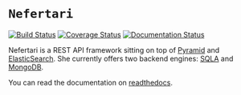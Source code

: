 # `Nefertari`
[![Build Status](https://travis-ci.org/brandicted/nefertari.svg?branch=master)](https://travis-ci.org/brandicted/nefertari)
[![Coverage Status](https://coveralls.io/repos/brandicted/nefertari/badge.svg)](https://coveralls.io/r/brandicted/nefertari)
[![Documentation Status](https://readthedocs.org/projects/nefertari/badge/?version=master)](https://readthedocs.org/projects/nefertari/?badge=master)

Nefertari is a REST API framework sitting on top of [Pyramid](https://github.com/Pylons/pyramid) and [ElasticSearch](https://www.elastic.co/downloads/elasticsearch). She currently offers two backend engines: [SQLA](https://github.com/brandicted/nefertari-sqla) and [MongoDB](https://github.com/brandicted/nefertari-mongodb).

You can read the documentation on [readthedocs](https://nefertari.readthedocs.org/en/latest/).
